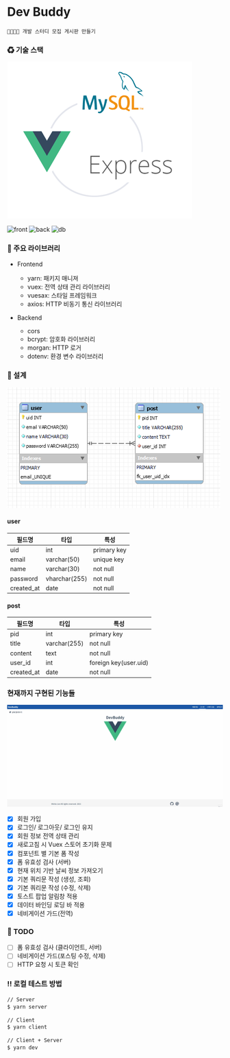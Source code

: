 # Dev Buddy

    👨‍💻👩‍💻 개발 스터디 모집 게시판 만들기

### ♻ 기술 스택

![stack](./databases/stack.png)

![front](https://img.shields.io/badge/Frontend-Vue-lightgreen?style=for-the-badge)
![back](https://img.shields.io/badge/Backend-Node-green?style=for-the-badge&logo=express)
![db](https://img.shields.io/badge/DB-Mysql-blue?style=for-the-badge&logo=mysql)

### 🔰 주요 라이브러리

- Frontend

  - yarn: 패키지 매니져
  - vuex: 전역 상태 관리 라이브러리
  - vuesax: 스타일 프레임워크
  - axios: HTTP 비동기 통신 라이브러리

- Backend
  - cors
  - bcrypt: 암호화 라이브러리
  - morgan: HTTP 로거
  - dotenv: 환경 변수 라이브러리

### 💬 설계

![erd](./databases/erd.png)

#### user

| 필드명     | 타입          | 특성        |
| ---------- | ------------- | ----------- |
| uid        | int           | primary key |
| email      | varchar(50)   | unique key  |
| name       | varchar(30)   | not null    |
| password   | vharchar(255) | not null    |
| created_at | date          | not null    |

#### post

| 필드명     | 타입         | 특성                  |
| ---------- | ------------ | --------------------- |
| pid        | int          | primary key           |
| title      | varchar(255) | not null              |
| content    | text         | not null              |
| user_id    | int          | foreign key(user.uid) |
| created_at | date         | not null              |

### 현재까지 구현된 기능들

![capture](./databases/capture.gif)

- [x] 회원 가입
- [x] 로그인/ 로그아웃/ 로그인 유지
- [x] 회원 정보 전역 상태 관리
- [x] 새로고침 시 Vuex 스토어 초기화 문제
- [x] 컴포넌트 별 기본 폼 작성
- [x] 폼 유효성 검사 (서버)
- [x] 현재 위치 기반 날씨 정보 가져오기
- [x] 기본 쿼리문 작성 (생성, 조회)
- [x] 기본 쿼리문 작성 (수정, 삭제)
- [x] 토스트 팝업 알림창 적용
- [x] 데이터 바인딩 로딩 바 적용
- [x] 네비게이션 가드(전역)

### 📌 TODO

- [ ] 폼 유효성 검사 (클라이언트, 서버)
- [ ] 네비게이션 가드(포스팅 수정, 삭제)
- [ ] HTTP 요청 시 토큰 확인

### ‼ 로컬 테스트 방법

```bash
// Server
$ yarn server
```

```bash
// Client
$ yarn client
```

```bash
// Client + Server
$ yarn dev
```
